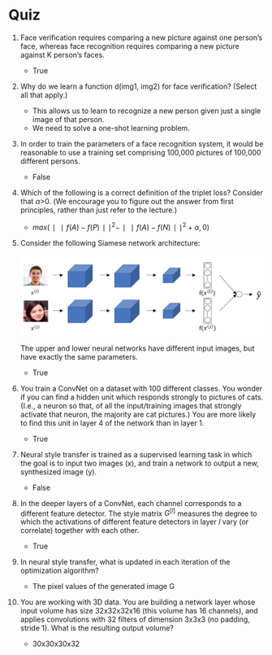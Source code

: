 # Quiz

1. Face verification requires comparing a new picture against one person’s face, whereas face recognition requires comparing a new picture against K person’s faces.
    - True
    
2. Why do we learn a function d(img1, img2) for face verification? (Select all that apply.)
    - This allows us to learn to recognize a new person given just a single image of that person.
    - We need to solve a one-shot learning problem.
    
3. In order to train the parameters of a face recognition system, it would be reasonable to use a training set comprising 100,000 pictures of 100,000 different persons.
    - False
    
4. Which of the following is a correct definition of the triplet loss? Consider that *α*>0. (We encourage you to figure out the answer from first principles, rather than just refer to the lecture.)
    - $max(∣∣f(A)−f(P)∣∣^2−∣∣f(A)−f(N)∣∣^2+α,0)$
    
5. Consider the following Siamese network architecture:
    
    ![Untitled](Quiz%2012fa5f9bafa44cec800fa30bd5a8ebac/Untitled.png)
    
    The upper and lower neural networks have different input images, but have exactly the same parameters.
    
    - True
    
6. You train a ConvNet on a dataset with 100 different classes. You wonder if you can find a hidden unit which responds strongly to pictures of cats. (I.e., a neuron so that, of all the input/training images that strongly activate that neuron, the majority are cat pictures.) You are more likely to find this unit in layer 4 of the network than in layer 1.
    - True
    
7. Neural style transfer is trained as a supervised learning task in which the goal is to input two images (x), and train a network to output a new, synthesized image (y).
    - False
    
8. In the deeper layers of a ConvNet, each channel corresponds to a different feature detector. The style matrix $G^{[l]}$ measures the degree to which the activations of different feature detectors in layer *l* vary (or correlate) together with each other.
    - True
    
9. In neural style transfer, what is updated in each iteration of the optimization algorithm?
    - The pixel values of the generated image G
    
10. You are working with 3D data. You are building a network layer whose input volume has size 32x32x32x16 (this volume has 16 channels), and applies convolutions with 32 filters of dimension 3x3x3 (no padding, stride 1). What is the resulting output volume?
    - 30x30x30x32